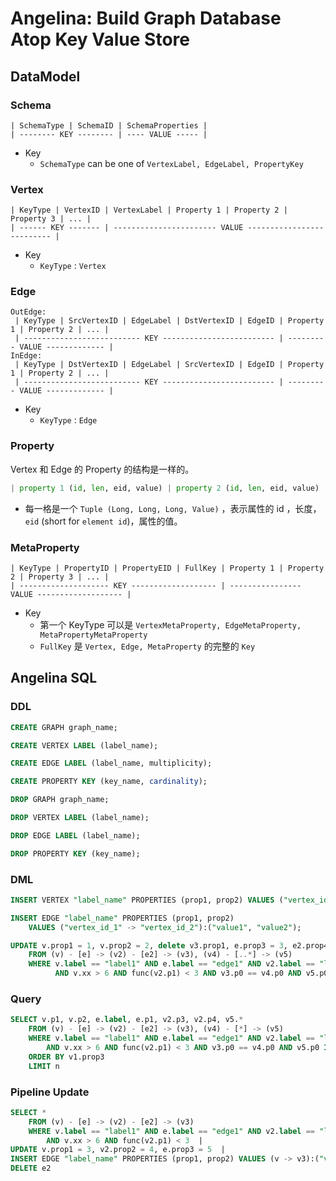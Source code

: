 # Angelina: Build Graph Database Atop Key Value Store



## DataModel

### Schema

```
| SchemaType | SchemaID | SchemaProperties |
| -------- KEY -------- | ---- VALUE ----- |
```

- Key
  - `SchemaType` can be one of `VertexLabel, EdgeLabel, PropertyKey`

### Vertex

```
| KeyType | VertexID | VertexLabel | Property 1 | Property 2 | Property 3 | ... |
| ------ KEY ------- | ----------------------- VALUE -------------------------- |
```

- Key
  - `KeyType` : `Vertex`

### Edge



```
OutEdge:
 | KeyType | SrcVertexID | EdgeLabel | DstVertexID | EdgeID | Property 1 | Property 2 | ... |
 | -------------------------- KEY ------------------------- | --------- VALUE ------------- |
InEdge:
 | KeyType | DstVertexID | EdgeLabel | SrcVertexID | EdgeID | Property 1 | Property 2 | ... |
 | -------------------------- KEY ------------------------- | --------- VALUE ------------- |
```

- Key
  - `KeyType` : `Edge`

### Property

Vertex 和 Edge 的 Property 的结构是一样的。

```python
| property 1 (id, len, eid, value) | property 2 (id, len, eid, value) | property 3 (id, len, eid, value) | ... |
```

- 每一格是一个 `Tuple (Long, Long, Long, Value)` ，表示属性的 id ，长度，`eid` (short for `element id`)，属性的值。

  

### MetaProperty

```
| KeyType | PropertyID | PropertyEID | FullKey | Property 1 | Property 2 | Property 3 | ... | 
| -------------------- KEY ------------------- | ---------------- VALUE ------------------- |
```

- Key
  - 第一个 KeyType 可以是 `VertexMetaProperty, EdgeMetaProperty, MetaPropertyMetaProperty`
  - `FullKey` 是 `Vertex, Edge, MetaProperty` 的完整的 `Key`



## Angelina SQL

### DDL

```SQL
CREATE GRAPH graph_name;

CREATE VERTEX LABEL (label_name);

CREATE EDGE LABEL (label_name, multiplicity);

CREATE PROPERTY KEY (key_name, cardinality);
```



```SQL
DROP GRAPH graph_name;

DROP VERTEX LABEL (label_name);

DROP EDGE LABEL (label_name);

DROP PROPERTY KEY (key_name);
```



### DML

```SQL
INSERT VERTEX "label_name" PROPERTIES (prop1, prop2) VALUES ("vertex_id"):("value1", "value2");

INSERT EDGE "label_name" PROPERTIES (prop1, prop2) 
	VALUES ("vertex_id_1" -> "vertex_id_2"):("value1", "value2");
```



```SQL
UPDATE v.prop1 = 1, v.prop2 = 2, delete v3.prop1, e.prop3 = 3, e2.prop4 = 4
	FROM (v) - [e] -> (v2) - [e2] -> (v3), (v4) - [..*] -> (v5)
	WHERE v.label == "label1" AND e.label == "edge1" AND v2.label == "label3"
		  AND v.xx > 6 AND func(v2.p1) < 3 AND v3.p0 == v4.p0 AND v5.p0 IS NOT NULL;
```



### Query

```SQL
SELECT v.p1, v.p2, e.label, e.p1, v2.p3, v2.p4, v5.*
	FROM (v) - [e] -> (v2) - [e2] -> (v3), (v4) - [*] -> (v5)
	WHERE v.label == "label1" AND e.label == "edge1" AND v2.label == "label3"
		AND v.xx > 6 AND func(v2.p1) < 3 AND v3.p0 == v4.p0 AND v5.p0 IS NOT NULL
	ORDER BY v1.prop3
	LIMIT n
```



### Pipeline Update

```SQL
SELECT * 
	FROM (v) - [e] -> (v2) - [e2] -> (v3)
	WHERE v.label == "label1" AND e.label == "edge1" AND v2.label == "label3"
		AND v.xx > 6 AND func(v2.p1) < 3  | 
UPDATE v.prop1 = 3, v2.prop2 = 4, e.prop3 = 5  |
INSERT EDGE "label_name" PROPERTIES (prop1, prop2) VALUES (v -> v3):("value1", "value2")  |
DELETE e2
```




